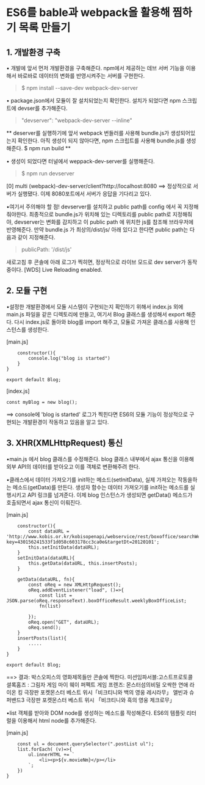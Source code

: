 # ES6를 bable과 webpack을 활용해 찜하기 목록 만들기

## 1. 개발환경 구축

• 개발에 앞서 먼저 개발환경을 구축해준다. 
npm에서 제공하는 데브 서버 기능을 이용해서
바로바로 데이터의 변화를 반영시켜주는 서버를 구현한다.

>$ npm install --save-dev webpack-dev-server

• package.json에서 모듈이 잘 설치되었는지 확인한다. 
설치가 되었다면 npm 스크립트에 devser를 추가해준다.

>"devserver": "webpack-dev-server --inline"

** deserver를 실행하기에 앞서 webpack 번들러를 사용해 bundle.js가 생성되어있는지 확인한다.
아직 생성이 되지 않아다면, npm 스크립트를 사용해 bundle.js를 생성해준다.
$ npm run build **

• 생성이 되었다면 터널에서 weppack-dev-server를 실행해준다.
>$ npm run devserver 

[0] multi (webpack)-dev-server/client?http://localhost:8080 
==> 정상적으로 서버가 실행됐다. 이제 8080포트에서 서버가 응답을 기다리고 있다.

•여기서 주의해야 할 점! devserver를 설치하고 public path를 config 에서 꼭 지정해줘야한다.
최종적으로 bundle.js가 위치해 있는 디렉토리를 public path로 지정해줘야, 
devserver는 변화를 감지하고 이 public path 에 위치한 js를 참조해 브라우저에 반영해준다.
만약 bundle.js 가 최상의/dist/js/ 아래 있다고 한다면 public path는 다음과 같이 지정해준다.
>publicPath: '/dist/js'

새로고침 후 콘솔에 아래 로그가 찍히면, 정상적으로 라이브 모드로 dev server가 동작중이다.
[WDS] Live Reloading enabled.


## 2. 모듈 구현

•설정한 개발환경에서 모듈 시스템이 구현되는지 확인하기 위해서 index.js 외에
main.js 파일을 같은 디렉토리에 만들고, 여기서 Blog 클래스를 생성해서 export 해준다.
다시 index.js로 돌아와 blog를 import 해주고, 
모듈로 가져온 클래스를 사용해 인스턴스를 생성한다.

[main.js]
```class Blog {
	constructor(){
		console.log("blog is started")
	}
}

export default Blog;
```

[index.js]
```import blog from './main.js'; 
const myBlog = new blog();
```

==> console에 'blog is started' 로그가 찍힌다면 ES6의 모듈 기능이 
정상적으로 구현되는 개발환경이 작동하고 있음을 알고 있다.


## 3. XHR(XMLHttpRequest) 통신

•main.js 에서 blog 클래스를 수정해준다.
blog 클래스 내부에서 ajax 통신을 이용해 외부 API의 데이터를 받아오고 이를 객체로 변환해주려 한다.

•클래스에서 데이터 가져오기를 init하는 메소드(setInitData), 실제 가져오는 작동을하는 메소드(getData)를 만든다. 생성자 함수는 데이터 가져오기를 init하는 메소드를 실행시키고 API 링크를 넘겨준다.
이제 blog 인스턴스가 생성되면 getData() 메소드가 호출되면서 ajax 통신이 이뤄진다.

[main.js]
```class Blog {
	constructor(){
		const dataURL = 'http://www.kobis.or.kr/kobisopenapi/webservice/rest/boxoffice/searchWeeklyBoxOfficeList.json?key=430156241533f1d058c603178cc3ca0e&targetDt=20120101';
		this.setInitData(dataURL);
	}
	setInitData(dataURL){
		this.getData(dataURL, this.insertPosts);
	}	

	getData(dataURL, fn){
		const oReq = new XMLHttpRequest();
		oReq.addEventListener("load", ()=>{
			const list = JSON.parse(oReq.responseText).boxOfficeResult.weeklyBoxOfficeList; 
			fn(list)

		});
		oReq.open("GET", dataURL);
		oReq.send();
	}
	insertPosts(list){
		.....
	}
}

export default Blog;
```

==> 결과: 박스오피스의 영화제목들만 콘솔에 찍한다.
미션임파서블:고스트프로토콜
셜록홈즈 : 그림자 게임
마이 웨이
퍼펙트 게임
프렌즈: 몬스터섬의비밀 
오싹한 연애
라이온 킹
극장판 포켓몬스터 베스트 위시「비크티니와 백의 영웅 레시라무」
앨빈과 슈퍼밴드3
극장판 포켓몬스터 베스트 위시 「비크티니와 흑의 영웅 제크로무」


•list 객체를 받아와 DOM node를 생성하는 메소드를 작성해준다.
ES6의 템플릿 리터럴을 이용해서 html node를 추가해준다.

[main.js]
```insertPosts(list){
	const ul = document.querySelector(".postList ul");
	list.forEach( (v)=>{
		ul.innerHTML += `
			<li><p>${v.movieNm}</p></li>
		`;
	})
}
```